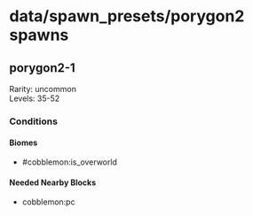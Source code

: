 # data/spawn_presets/porygon2 spawns  
  
## porygon2-1  
Rarity: uncommon  
Levels: 35-52  
  
### Conditions  
  
#### Biomes  
  * #cobblemon:is_overworld
  
  
#### Needed Nearby Blocks  
  * cobblemon:pc
  
